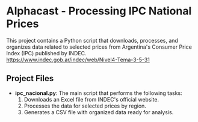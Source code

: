 # Alphacast - Processing IPC National Prices

This project contains a Python script that downloads, processes, and organizes data related to selected prices from Argentina's Consumer Price Index (IPC) published by INDEC.
https://www.indec.gob.ar/indec/web/Nivel4-Tema-3-5-31

## Project Files

- **ipc_nacional.py**: The main script that performs the following tasks:
  1. Downloads an Excel file from INDEC's official website.
  2. Processes the data for selected prices by region.
  3. Generates a CSV file with organized data ready for analysis.